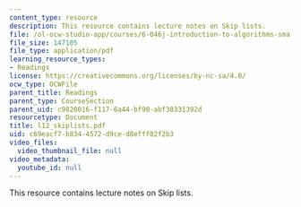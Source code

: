```yaml
---
content_type: resource
description: This resource contains lecture notes on Skip lists.
file: /ol-ocw-studio-app/courses/6-046j-introduction-to-algorithms-sma-5503-fall-2005/c69eacf7b8344572d9ced8efff02f2b3_l12_skiplists.pdf
file_size: 147105
file_type: application/pdf
learning_resource_types:
- Readings
license: https://creativecommons.org/licenses/by-nc-sa/4.0/
ocw_type: OCWFile
parent_title: Readings
parent_type: CourseSection
parent_uid: c9820016-f117-6a44-bf90-abf38331392d
resourcetype: Document
title: l12_skiplists.pdf
uid: c69eacf7-b834-4572-d9ce-d8efff02f2b3
video_files:
  video_thumbnail_file: null
video_metadata:
  youtube_id: null
---
```

This resource contains lecture notes on Skip lists.
